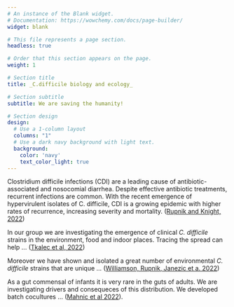 ```yaml
---
# An instance of the Blank widget.
# Documentation: https://wowchemy.com/docs/page-builder/
widget: blank

# This file represents a page section.
headless: true

# Order that this section appears on the page.
weight: 1

# Section title
title: _C.difficile biology and ecology_

# Section subtitle
subtitle: We are saving the humanity!

# Section design
design:
  # Use a 1-column layout
  columns: "1"
  # Use a dark navy background with light text.
  background:
    color: 'navy'
    text_color_light: true
---
```


Clostridium difficile infections (CDI) are a leading cause of antibiotic-associated and nosocomial diarrhea. Despite effective antibiotic treatments, recurrent infections are common. With the recent emergence of hypervirulent isolates of C. difficile, CDI is a growing epidemic with higher rates of recurrence, increasing severity and mortality. ([Rupnik and Knight, 2022](https://www.sciencedirect.com/science/article/pii/S1075996422000452?via%3Dihub)) 

In our group we are investigating the emergence of clinical _C. difficile_ strains in the environment, food and indoor places. Tracing the spread can help ...  ([Tkalec et al, 2022](https://www.eurosurveillance.org/content/10.2807/1560-7917.ES.2022.27.15.2100417))

Moreover we have shown and isolated a great number of environmental _C. difficile_ strains that are unique ... ([Williamson, Rupnik, Janezic et a. 2022](https://doi.org/10.1099/mgen.0.000742))

As a gut commensal of infants it is very rare in the guts of adults. We are investigating drivers and consequeces of this distribution. We developed batch cocultures ... ([Mahnic et al 2022](https://www.frontiersin.org/articles/10.3389/fmicb.2022.988426/full)).
